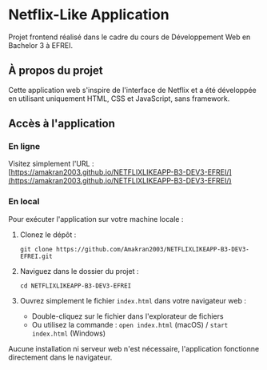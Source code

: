 # Netflix-Like Application

Projet frontend réalisé dans le cadre du cours de Développement Web en Bachelor 3 à EFREI.

## À propos du projet

Cette application web s'inspire de l'interface de Netflix et a été développée en utilisant uniquement HTML, CSS et JavaScript, sans framework.

## Accès à l'application

### En ligne

Visitez simplement l'URL : [https://amakran2003.github.io/NETFLIXLIKEAPP-B3-DEV3-EFREI/](https://amakran2003.github.io/NETFLIXLIKEAPP-B3-DEV3-EFREI/)

### En local

Pour exécuter l'application sur votre machine locale :

1. Clonez le dépôt :
   ```
   git clone https://github.com/Amakran2003/NETFLIXLIKEAPP-B3-DEV3-EFREI.git
   ```

2. Naviguez dans le dossier du projet :
   ```
   cd NETFLIXLIKEAPP-B3-DEV3-EFREI
   ```

3. Ouvrez simplement le fichier `index.html` dans votre navigateur web :
   - Double-cliquez sur le fichier dans l'explorateur de fichiers
   - Ou utilisez la commande : `open index.html` (macOS) / `start index.html` (Windows)

Aucune installation ni serveur web n'est nécessaire, l'application fonctionne directement dans le navigateur.